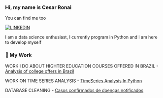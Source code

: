 ### Hi, my name is Cesar Ronai
You can find me too

[![LINKEDIN](https://img.shields.io/badge/LinkedIn-0077B5?style=for-the-badge&logo=linkedin&logoColor=white)](https://www.linkedin.com/in/cesar-ronai-freitas-da-silva-8b2236149) 



I am a data science enthusiast, I currently program in Python and I am here to develop myself 


### 🚀 My Work

WORK I DO ABOUT HIGHTER EDUCATION COURSES OFFERED IN BRAZIL - [Analysis of college offers in Brazil](https://github.com/CesarRonai/Analysis-of-college-offers-in-Brazil-in-2020)

WORK ON TIME SERIES ANALYSIS - [TimeSeries Analysis In Python](https://github.com/CesarRonai/TimeSeriesAnalysisInPython)

DATABASE CLEANING - [Casos confirmados de doenças notificados](https://github.com/CesarRonai/Casos-confirmados-de-doen-as-de-notifica-o-compuls-ria)

